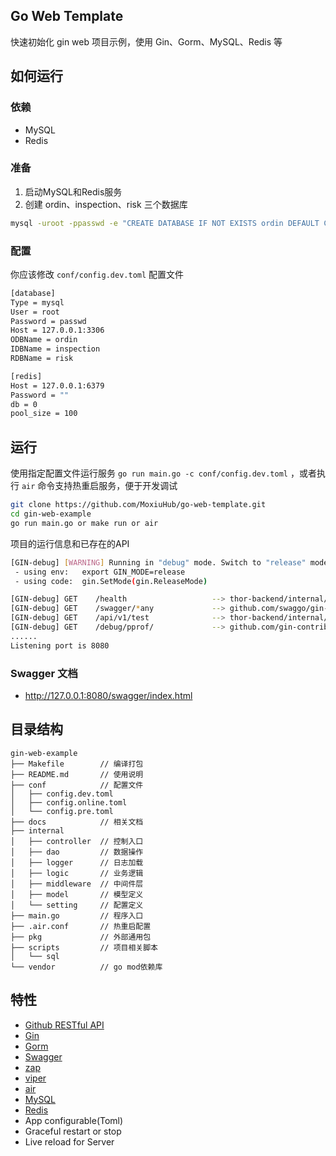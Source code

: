 ## Go Web Template

快速初始化 gin web 项目示例，使用 Gin、Gorm、MySQL、Redis 等

## 如何运行

### 依赖

- MySQL
- Redis

### 准备

1. 启动MySQL和Redis服务
2. 创建 ordin、inspection、risk 三个数据库

```bash
mysql -uroot -ppasswd -e "CREATE DATABASE IF NOT EXISTS ordin DEFAULT CHARACTER SET utf8mb4 COLLATE utf8mb4_general_ci;CREATE DATABASE IF NOT EXISTS inspection DEFAULT CHARACTER SET utf8mb4 COLLATE utf8mb4_general_ci;CREATE DATABASE IF NOT EXISTS risk DEFAULT CHARACTER SET utf8mb4 COLLATE utf8mb4_general_ci;"
```

### 配置

你应该修改 `conf/config.dev.toml` 配置文件

```bash
[database]
Type = mysql
User = root
Password = passwd
Host = 127.0.0.1:3306
ODBName = ordin
IDBName = inspection
RDBName = risk

[redis]
Host = 127.0.0.1:6379
Password = ""
db = 0
pool_size = 100

```

## 运行

使用指定配置文件运行服务 `go run main.go -c conf/config.dev.toml` ，或者执行 `air` 命令支持热重启服务，便于开发调试

```bash
git clone https://github.com/MoxiuHub/go-web-template.git
cd gin-web-example
go run main.go or make run or air
```

项目的运行信息和已存在的API

```bash
[GIN-debug] [WARNING] Running in "debug" mode. Switch to "release" mode in production.
 - using env:	export GIN_MODE=release
 - using code:	gin.SetMode(gin.ReleaseMode)

[GIN-debug] GET    /health                   --> thor-backend/internal/controller.(*Server).health-fm (3 handlers)
[GIN-debug] GET    /swagger/*any             --> github.com/swaggo/gin-swagger.CustomWrapHandler.func1 (3 handlers)
[GIN-debug] GET    /api/v1/test              --> thor-backend/internal/controller.(*Server).ServeTest-fm (3 handlers)
[GIN-debug] GET    /debug/pprof/             --> github.com/gin-contrib/pprof.pprofHandler.func1 (3 handlers)
......
Listening port is 8080
```

### Swagger 文档

- http://127.0.0.1:8080/swagger/index.html

## 目录结构

```text
gin-web-example
├── Makefile        // 编译打包
├── README.md       // 使用说明
├── conf            // 配置文件
│   ├── config.dev.toml
│   ├── config.online.toml
│   └── config.pre.toml
├── docs            // 相关文档
├── internal    
│   ├── controller  // 控制入口
│   ├── dao         // 数据操作
│   ├── logger      // 日志加载
│   ├── logic       // 业务逻辑
│   ├── middleware  // 中间件层
│   ├── model       // 模型定义
│   └── setting     // 配置定义
├── main.go         // 程序入口
├── .air.conf       // 热重启配置
├── pkg             // 外部通用包
├── scripts         // 项目相关脚本
│   └── sql
└── vendor          // go mod依赖库
```

## 特性

- [Github RESTful API](https://docs.github.com/cn/rest)
- [Gin](https://github.com/gin-gonic/gin)
- [Gorm](https://gorm.io)
- [Swagger](https://github.com/swaggo/gin-swagger)
- [zap](https://github.com/uber-go/zap)
- [viper](https://github.com/spf13/viper)
- [air](https://github.com/cosmtrek/air)
- [MySQL](https://www.mysql.com/)
- [Redis](https://github.com/redis/redis)
- App configurable(Toml)
- Graceful restart or stop
- Live reload for Server
